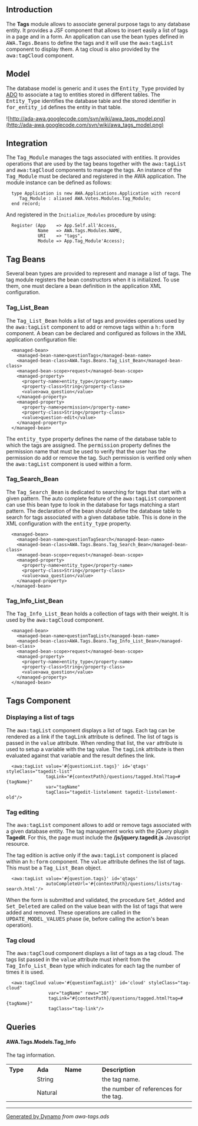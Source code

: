 ## Introduction ##
The <b>Tags</b> module allows to associate general purpose tags to any database entity.
It provides a JSF component that allows to insert easily a list of tags in a page and
in a form.  An application can use the bean types defined in <tt>AWA.Tags.Beans</tt>
to define the tags and it will use the <tt>awa:tagList</tt> component to display them.
A tag cloud is also provided by the <tt>awa:tagCloud</tt> component.

## Model ##
The database model is generic and it uses the <tt>Entity_Type</tt> provided by
[ADO](http://ada-ado.googlecode.com) to associate a tag to entities stored in different
tables.  The <tt>Entity_Type</tt> identifies the database table and the stored identifier
in <tt>for_entity_id</tt> defines the entity in that table.

![http://ada-awa.googlecode.com/svn/wiki/awa_tags_model.png](http://ada-awa.googlecode.com/svn/wiki/awa_tags_model.png)

## Integration ##
The <tt>Tag_Module</tt> manages the tags associated with entities.  It provides operations
that are used by the tag beans together with the <tt>awa:tagList</tt> and
<tt>awa:tagCloud</tt> components to manage the tags.
An instance of the <tt>Tag_Module</tt> must be declared and registered in the AWA application.
The module instance can be defined as follows:

```
  type Application is new AWA.Applications.Application with record
     Tag_Module : aliased AWA.Votes.Modules.Tag_Module;
  end record;
```

And registered in the `Initialize_Modules` procedure by using:

```
  Register (App    => App.Self.all'Access,
            Name   => AWA.Tags.Modules.NAME,
            URI    => "tags",
            Module => App.Tag_Module'Access);
```
## Tag Beans ##
Several bean types are provided to represent and manage a list of tags.
The tag module registers the bean constructors when it is initialized.
To use them, one must declare a bean definition in the application XML configuration.

### Tag\_List\_Bean ###
The <tt>Tag_List_Bean</tt> holds a list of tags and provides operations used by the
<tt>awa:tagList</tt> component to add or remove tags within a <tt>h:form</tt> component.
A bean can be declared and configured as follows in the XML application configuration file:

```
  <managed-bean>
    <managed-bean-name>questionTags</managed-bean-name>
    <managed-bean-class>AWA.Tags.Beans.Tag_List_Bean</managed-bean-class>
    <managed-bean-scope>request</managed-bean-scope>
    <managed-property>
      <property-name>entity_type</property-name>
      <property-class>String</property-class>
      <value>awa_question</value>
    </managed-property>
    <managed-property>
      <property-name>permission</property-name>
      <property-class>String</property-class>
      <value>question-edit</value>
    </managed-property>
  </managed-bean>
```

The <tt>entity_type</tt> property defines the name of the database table to which the tags
are assigned.  The <tt>permission</tt> property defines the permission name that must be used
to verify that the user has the permission do add or remove the tag.  Such permission is
verified only when the <tt>awa:tagList</tt> component is used within a form.

### Tag\_Search\_Bean ###
The <tt>Tag_Search_Bean</tt> is dedicated to searching for tags that start with a given
pattern.  The auto complete feature of the <tt>awa:tagList</tt> component can use this
bean type to look in the database for tags matching a start pattern.  The declaration of the
bean should define the database table to search for tags associated with a given database
table.  This is done in the XML configuration with the <tt>entity_type</tt> property.

```
  <managed-bean>
    <managed-bean-name>questionTagSearch</managed-bean-name>
    <managed-bean-class>AWA.Tags.Beans.Tag_Search_Bean</managed-bean-class>
    <managed-bean-scope>request</managed-bean-scope>
    <managed-property>
      <property-name>entity_type</property-name>
      <property-class>String</property-class>
      <value>awa_question</value>
    </managed-property>
  </managed-bean>
```

### Tag\_Info\_List\_Bean ###
The <tt>Tag_Info_List_Bean</tt> holds a collection of tags with their weight.  It is used
by the <tt>awa:tagCloud</tt> component.

```
  <managed-bean>
    <managed-bean-name>questionTagList</managed-bean-name>
    <managed-bean-class>AWA.Tags.Beans.Tag_Info_List_Bean</managed-bean-class>
    <managed-bean-scope>request</managed-bean-scope>
    <managed-property>
      <property-name>entity_type</property-name>
      <property-class>String</property-class>
      <value>awa_question</value>
    </managed-property>
  </managed-bean>
```
## Tags Component ##

### Displaying a list of tags ###
The <tt>awa:tagList</tt> component displays a list of tags.  Each tag can be rendered as
a link if the <tt>tagLink</tt> attribute is defined.  The list of tags is passed in the
<tt>value</tt> attribute.  When rending that list, the <tt>var</tt> attribute is used to
setup a variable with the tag value.  The <tt>tagLink</tt> attribute is then evaluated
against that variable and the result defines the link.

```
  <awa:tagList value='#{questionList.tags}' id='qtags' styleClass="tagedit-list"
               tagLink="#{contextPath}/questions/tagged.html?tag=#{tagName}"
               var="tagName"
               tagClass="tagedit-listelement tagedit-listelement-old"/>
```

### Tag editing ###
The <tt>awa:tagList</tt> component allows to add or remove tags associated with a given
database entity.  The tag management works with the jQuery plugin <b>Tagedit</b>.  For this,
the page must include the <b>/js/jquery.tagedit.js</b> Javascript resource.

The tag edition is active only if the <tt>awa:tagList</tt> component is placed within an
<tt>h:form</tt> component.  The <tt>value</tt> attribute defines the list of tags.  This must
be a <tt>Tag_List_Bean</tt> object.

```
  <awa:tagList value='#{question.tags}' id='qtags'
               autoCompleteUrl='#{contextPath}/questions/lists/tag-search.html'/>
```

When the form is submitted and validated, the procedure <tt>Set_Added</tt> and
<tt>Set_Deleted</tt> are called on the value bean with the list of tags that were
added and removed.  These operations are called in the <tt>UPDATE_MODEL_VALUES</tt>
phase (ie, before calling the action's bean operation).

### Tag cloud ###
The <tt>awa:tagCloud</tt> component displays a list of tags as a tag cloud.
The tags list passed in the <tt>value</tt> attribute must inherit from the
<tt>Tag_Info_List_Bean</tt> type which indicates for each tag the number of
times it is used.

```
  <awa:tagCloud value='#{questionTagList}' id='cloud' styleClass="tag-cloud"
                var="tagName" rows="30"
                tagLink="#{contextPath}/questions/tagged.html?tag=#{tagName}"
                tagClass="tag-link"/>
```

## Queries ##
<h4>AWA.Tags.Models.Tag_Info</h4><p>The tag information.</p><table width='100%'>
<tr>
<th width='15%' align='left'>Type</th>
<th width='15%' align='left'>Ada</th>
<th width='20%' align='left'>Name</th>
<th width='50%' align='left'>Description</th>
</tr>
<tr>
<td></td>
<td>String</td>
<td></td>
<td>the tag name.</td>
</tr>
<tr>
<td></td>
<td>Natural</td>
<td></td>
<td>the number of references for the tag.</td>
</tr>
</table>





---

[Generated by Dynamo](http://code.google.com/p/ada-gen) _from awa-tags.ads_